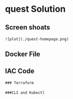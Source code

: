 # quest Solution
## Screen shoats
    ![plot](./quest-homepage.png)

## Docker File

## IAC Code
    ### Terraform

    ###CLI and Kubectl